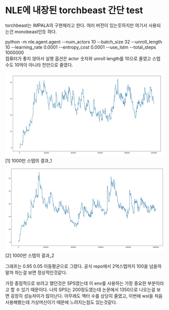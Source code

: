 # NLE에 내장된 torchbeast 간단 test

torchbeast는 IMPALA의 구현체라고 한다. 여러 버전이 있는듯하지만 여기서 사용되는건 monobeast인듯 하다.

python -m nle.agent.agent --num_actors 10 --batch_size 32 --unroll_length 10 --learning_rate 0.0001 --entropy_cost 0.0001 --use_lstm --total_steps 1000000  
컴퓨터가 좋지 않아서 실행 옵션은 actor 숫자와 unroll length를 10으로 줄였고 스탭 수도 10억이 아니라 천만으로 줄였다.

![asdf](./rl_result.jpg)
[1] 1000만 스탭의 결과_1

![asdf](./test2.jpg)
[2] 1000만 스탭의 결과_2

그래프는 0.95 0.05 이동평균으로 그렸다.
공식 repo에서 2억스탭까지 100을 넘을까 말까 하는걸 보면 정상적인것같다.

가장 중점적으로 보려고 했던것은 SPS였는데 이 env를 사용하는 가장 중요한 부분이라고 할 수 있기 때문이다. 나의 SPS는 200정도였는데 논문에서 1350으로 나오는걸 보면 굉장히 성능차이가 많이난다. 아무래도 액터 수를 상당히 줄였고, 이번에 wsl을 처음 사용해봤는데 가상머신이기 때문에 느려지는점도 있는것같다.

